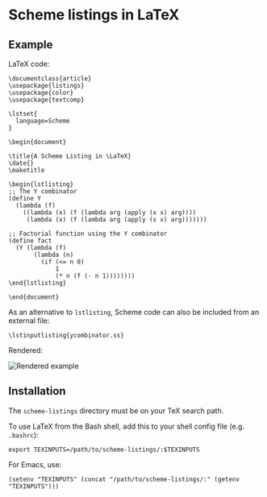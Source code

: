 # Scheme listings in LaTeX

## Example

LaTeX code:

    \documentclass{article}
    \usepackage{listings}
    \usepackage{color}
    \usepackage{textcomp}
    
    \lstset{
      language=Scheme
    }
    
    \begin{document}
    
    \title{A Scheme Listing in \LaTeX}
    \date{}
    \maketitle
    
    \begin{lstlisting}
    ;; The Y combinator
    (define Y
      (lambda (f)
        ((lambda (x) (f (lambda arg (apply (x x) arg))))
         (lambda (x) (f (lambda arg (apply (x x) arg)))))))
    
    ;; Factorial function using the Y combinator
    (define fact
      (Y (lambda (f)
           (lambda (n)
             (if (<= n 0)
                 1
                 (* n (f (- n 1))))))))     
    \end{lstlisting}
    
    \end{document}

As an alternative to `lstlisting`, Scheme code can also be included from an external file:

    \lstinputlisting{ycombinator.ss}

Rendered:

![Rendered example](http://github.com/stuhlmueller/scheme-listings/raw/master/example.png)

## Installation

The `scheme-listings` directory must be on your TeX search path.

To use LaTeX from the Bash shell, add this to your shell config file (e.g. `.bashrc`):

    export TEXINPUTS=/path/to/scheme-listings/:$TEXINPUTS
    
For Emacs, use:

    (setenv "TEXINPUTS" (concat "/path/to/scheme-listings/:" (getenv "TEXINPUTS")))
